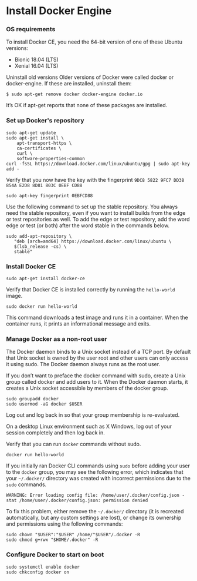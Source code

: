 # Install Docker Engine

### OS requirements
To install Docker CE, you need the 64-bit version of one of these Ubuntu versions:

- Bionic 18.04 (LTS)
- Xenial 16.04 (LTS)

Uninstall old versions
Older versions of Docker were called docker or docker-engine. If these are installed, uninstall them:

```
$ sudo apt-get remove docker docker-engine docker.io
```

It’s OK if apt-get reports that none of these packages are installed.

### Set up Docker's repository

```
sudo apt-get update
sudo apt-get install \
    apt-transport-https \
    ca-certificates \
    curl \
    software-properties-common
curl -fsSL https://download.docker.com/linux/ubuntu/gpg | sudo apt-key add -
```

Verify that you now have the key with the fingerprint `9DC8 5822 9FC7 DD38 854A E2D8 8D81 803C 0EBF CD88`

```
sudo apt-key fingerprint 0EBFCD88
```

Use the following command to set up the stable repository. You always need the stable repository, even if you want to install builds from the edge or test repositories as well. To add the edge or test repository, add the word edge or test (or both) after the word stable in the commands below.

```
sudo add-apt-repository \
   "deb [arch=amd64] https://download.docker.com/linux/ubuntu \
   $(lsb_release -cs) \
   stable"
```

### Install Docker CE

```
sudo apt-get install docker-ce
```

Verify that Docker CE is installed correctly by running the `hello-world` image.

```
sudo docker run hello-world
```

This command downloads a test image and runs it in a container. When the container runs, it prints an informational message and exits.

### Manage Docker as a non-root user

The Docker daemon binds to a Unix socket instead of a TCP port. By default that Unix socket is owned by the user root and other users can only access it using sudo. The Docker daemon always runs as the root user.

If you don’t want to preface the docker command with sudo, create a Unix group called docker and add users to it. When the Docker daemon starts, it creates a Unix socket accessible by members of the docker group.

```
sudo groupadd docker
sudo usermod -aG docker $USER
```

Log out and log back in so that your group membership is re-evaluated.

On a desktop Linux environment such as X Windows, log out of your session completely and then log back in.

Verify that you can run `docker` commands without sudo.

```
docker run hello-world
```

If you initially ran Docker CLI commands using `sudo` before adding your user to the `docker` group, you may see the following error, which indicates that your `~/.docker/` directory was created with incorrect permissions due to the `sudo` commands.

```
WARNING: Error loading config file: /home/user/.docker/config.json -
stat /home/user/.docker/config.json: permission denied
```

To fix this problem, either remove the `~/.docker/` directory (it is recreated automatically, but any custom settings are lost), or change its ownership and permissions using the following commands:

```
sudo chown "$USER":"$USER" /home/"$USER"/.docker -R
sudo chmod g+rwx "$HOME/.docker" -R
```

### Configure Docker to start on boot

```
sudo systemctl enable docker
sudo chkconfig docker on
```
